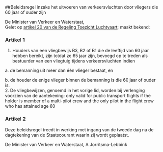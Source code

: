 <meta http-equiv='Content-Type' content='text/html; charset=utf-8' />

##Beleidsregel inzake het uitvoeren van verkeersvluchten door vliegers die 60 jaar of ouder zijn

De Minister van Verkeer en Waterstaat,  
Gelet op [artikel 20 van de Regeling Toezicht Luchtvaart](../../../../../../../../../../../../AMvB/regeling/toezicht/luchtvaart/BWBR0002309/README.md);
maakt bekend:    

### Artikel  1  

1.  Houders van een vliegbewijs B3, B2 of B1 die de leeftijd van 60 jaar hebben bereikt, zijn totdat ze 65 jaar zijn, bevoegd op te treden als bestuurder van een vliegtuig tijdens verkeersvluchten indien 

a. de bemanning uit meer dan één vlieger bestaat, en  

b. de houder de enige vlieger binnen de bemanning is die 60 jaar of ouder is.     
2.  De vliegbewijzen, genoemd in het vorige lid, worden bij verlenging voorzien van de aantekening: only valid for public transport flights if the holder is member of a multi-pilot crew and the only pilot in the flight crew who has attained age 60   

### Artikel  2  

Deze beleidsregel treedt in werking met ingang van de tweede dag na de dagtekening van de Staatscourant waarin zij wordt geplaatst.  

De 
Minister van Verkeer en Waterstaat, 
A.Jorritsma-Lebbink    
